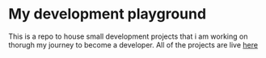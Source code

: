 # My development playground
This is a repo to house small development projects that i am working on thorugh my journey to become a developer. All of the projects are live 
[here](http://chrislindor.github.io)
